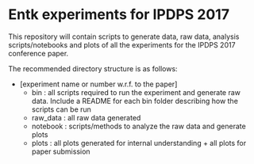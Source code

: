 # Entk experiments for IPDPS 2017

This repository will contain scripts to generate data, raw data, analysis scripts/notebooks and plots of all the experiments for 
the IPDPS 2017 conference paper.

The recommended directory structure is as follows:

* [experiment name or number w.r.f. to the paper]
    * bin : all scripts required to run the experiment and generate raw data. Include a README for each bin folder describing how the scripts can be run
    * raw_data : all raw data generated 
    * notebook : scripts/methods to analyze the raw data and generate plots
    * plots : all plots generated for internal understanding + all plots for paper submission
